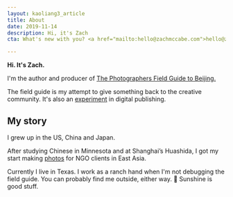 ```yaml
---
layout: kaoliang3_article
title: About
date: 2019-11-14
description: Hi, it's Zach
cta: What's new with you? <a href="mailto:hello@zachmccabe.com">hello@zachmccabe.com</a>

---
```



**Hi. It's Zach.**

I'm the author and producer of [The Photographers Field Guide to Beijing.
](https://www.zachmccabe.com/beijing.html)

The field guide is my attempt to give something back to the creative community. It's also an [experiment](https://www.zachmccabe.com/bullshit.html) in digital publishing.




## My story

I grew up in the US, China and Japan. 

After studying Chinese in Minnesota and at Shanghai’s Huashida, I got my start making [photos](https://www.zachmccabe.com/postcard.html) for NGO clients in East Asia.

Currently I live in Texas. I work as a ranch hand when I'm not debugging the field guide. You can probably find me outside, either way. 🍃 Sunshine is good stuff.

